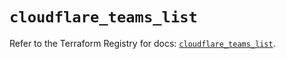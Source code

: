# `cloudflare_teams_list`

Refer to the Terraform Registry for docs: [`cloudflare_teams_list`](https://registry.terraform.io/providers/cloudflare/cloudflare/4.32.0/docs/resources/teams_list).
